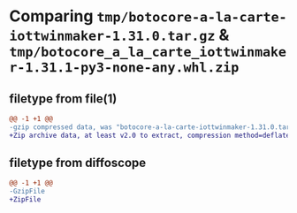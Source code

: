 # Comparing `tmp/botocore-a-la-carte-iottwinmaker-1.31.0.tar.gz` & `tmp/botocore_a_la_carte_iottwinmaker-1.31.1-py3-none-any.whl.zip`

## filetype from file(1)

```diff
@@ -1 +1 @@
-gzip compressed data, was "botocore-a-la-carte-iottwinmaker-1.31.0.tar", last modified: Fri Jul  7 01:43:59 2023, max compression
+Zip archive data, at least v2.0 to extract, compression method=deflate
```

## filetype from diffoscope

```diff
@@ -1 +1 @@
-GzipFile
+ZipFile
```

